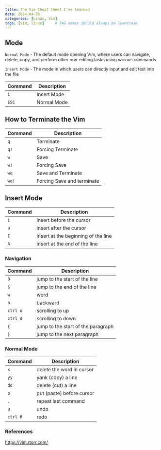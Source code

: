 ```yaml
---
title: The Vim Cheat Sheet I've learned
date: 2024-04-06
categories: [Linux, Vim]
tags: [vim, linux]     # TAG names should always be lowercase
---
```


## Mode
`Normal Mode` - The default mode opening Vim, where users can navigate, delete, copy, and perform other non-editing tasks using various commands

`Insert Mode` - The mode in which users can directly input and edit text into the file



|  Command     | Description      |
| ------------- | ------------- |
| `i` | Insert Mode |
| `ESC` | Normal Mode |

## How to Terminate the Vim

|  Command     | Description      |
| ------------- | ------------- |
| `q` | Terminate |
| `q!` | Forcing Terminate |
| `w` | Save |
| `w!` | Forcing Save |
| `wq` | Save and Terminate |
| `wq!` | Forcing Save and terminate |

## Insert Mode

|  Command     | Description      |
| ------------- | ------------- |
| `i` | insert before the cursor |
| `a` | insert after the cursor |
| `I` | insert at the beginning of the line |
| `A` | insert at the end of the line |

### Navigation

|  Command     | Description      |
| ------------- | ------------- |
| `0` | jump to the start of the line |
| `$` | jump to the end of the line |
| `w` | word |
| `b` | backward |
| `ctrl u` | scrolling to up |
| `ctrl d` | scrolling to down |
| `{` | jump to the start of the paragraph  |
| `}` | jump to the next paragraph |

### Normal Mode

|  Command     | Description      |
| ------------- | ------------- |
| `x` | delete the word in cursor |
| `yy` | yank (copy) a line |
| `dd` | delete (cut) a line |
| `p` | put (paste) before cursor |
| `.` | repeat last command |
| `u` | undo |
| `ctrl R` | redo |

### References
https://vim.rtorr.com/



